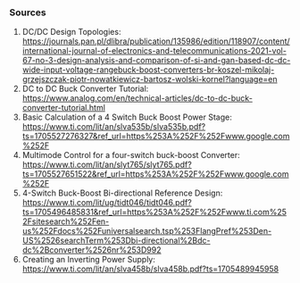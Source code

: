 
### Sources
1. DC/DC Design Topologies: https://journals.pan.pl/dlibra/publication/135986/edition/118907/content/international-journal-of-electronics-and-telecommunications-2021-vol-67-no-3-design-analysis-and-comparison-of-si-and-gan-based-dc-dc-wide-input-voltage-rangebuck-boost-converters-br-koszel-mikolaj-grzejszczak-piotr-nowatkiewicz-bartosz-wolski-kornel?language=en
2. DC to DC Buck Converter Tutorial: https://www.analog.com/en/technical-articles/dc-to-dc-buck-converter-tutorial.html
3. Basic Calculation of a 4 Switch Buck Boost Power Stage: https://www.ti.com/lit/an/slva535b/slva535b.pdf?ts=1705527276327&ref_url=https%253A%252F%252Fwww.google.com%252F
4. Multimode Control for a four-switch buck-boost Converter: https://www.ti.com/lit/an/slyt765/slyt765.pdf?ts=1705527651522&ref_url=https%253A%252F%252Fwww.google.com%252F
5. 4-Switch Buck-Boost Bi-directional Reference Design: https://www.ti.com/lit/ug/tidt046/tidt046.pdf?ts=1705496485831&ref_url=https%253A%252F%252Fwww.ti.com%252Fsitesearch%252Fen-us%252Fdocs%252Funiversalsearch.tsp%253FlangPref%253Den-US%2526searchTerm%253Dbi-directional%2Bdc-dc%2Bconverter%2526nr%253D992
6. Creating an Inverting Power Supply: https://www.ti.com/lit/an/slva458b/slva458b.pdf?ts=1705489945958

